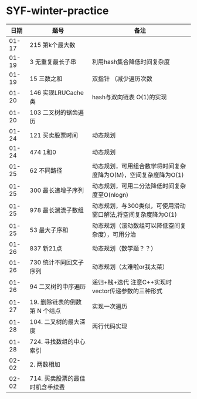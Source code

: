 # SYF-winter-practice

| 日期    | 题号        | 备注 |
|-------|-----------|---|
| 01-17 | 215 第k个最大数 |   |
| 01-19 | 3 无重复最长子串 | 利用hash集合降低时间复杂度  |
| 01-19 | 15 三数之和 | 双指针 （减少遍历次数|
| 01-20 | 146 实现LRUCache 类 | hash与双向链表 O(1)的实现|
| 01-20 | 103 二叉树的锯齿遍历 |  |
| 01-24 | 121 买卖股票时间| 动态规划|
| 01-24 | 474 1和0 | 动态规划 |
| 01-25 | 62 不同路径 | 动态规划，可用组合数学将时间复杂度降为O(M)，空间复杂度降为O(1) |
| 01-25 | 300 最长递增子序列 | 动态规划，可用二分法降低时间复杂度至O(nlogn) |
| 01-25 | 978 最长湍流子数组 | 动态规划，与300类似，可使用滑动窗口解法,将空间复杂度降为O(1) |
| 01-25 | 53 最大子序和 | 动态规划（滚动数组可以降低空间复杂度），可用分治 |
| 01-26 |  837 新21点 | 动态规划（数学题？？） |
| 01-26 |  730 统计不同回文子序列 | 动态规划（太难啦or我太菜） |
| 01-26 |  94 二叉树的中序遍历 | 递归+栈+迭代 注意C++实现时vector传递参数的三种形式 |
| 01-27 | 19. 删除链表的倒数第 N 个结点 | 实现一次遍历 |
| 01-28 | 104. 二叉树的最大深度 | 两行代码实现 |
| 01-28 | 724. 寻找数组的中心索引 |  |
| 02-02 | 2. 两数相加 |  |
| 02-02 | 714. 买卖股票的最佳时机含手续费 |  |

